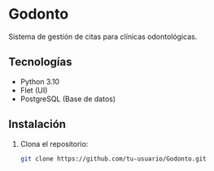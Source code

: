 # Godonto  
Sistema de gestión de citas para clínicas odontológicas.  

## Tecnologías  
- Python 3.10  
- Flet (UI)  
- PostgreSQL (Base de datos)  

## Instalación  
1. Clona el repositorio:  
   ```bash
   git clone https://github.com/tu-usuario/Godonto.git